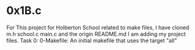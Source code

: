 # 0x1B.c
For This project for Holberton School related to make files, I have cloned
m.h school.c main.c and the origin README.md
I am adding my project files.
Task 0: 0-Makefile:  An initial makefile that uses the target "all"
